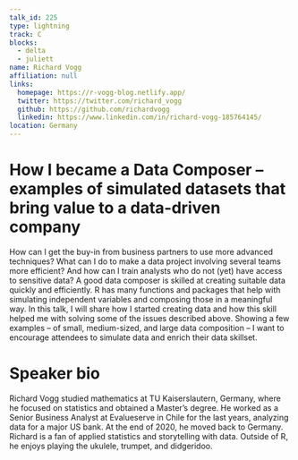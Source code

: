 ```yaml
---
talk_id: 225
type: lightning
track: C
blocks:
  - delta
  - juliett
name: Richard Vogg
affiliation: null
links:
  homepage: https://r-vogg-blog.netlify.app/
  twitter: https://twitter.com/richard_vogg
  github: https://github.com/richardvogg
  linkedin: https://www.linkedin.com/in/richard-vogg-185764145/
location: Germany
---
```


# How I became a Data Composer – examples of simulated datasets that bring value to a data-driven company

How can I get the buy-in from business partners to use more advanced techniques? What can I do to make a data project involving several teams more efficient? And how can I train analysts who do not (yet) have access to sensitive data?
A good data composer is skilled at creating suitable data quickly and efficiently. R has many functions and packages that help with simulating independent variables and composing those in a meaningful way.
In this talk, I will share how I started creating data and how this skill helped me with solving some of the issues described above. Showing a few examples – of small, medium-sized, and large data composition – I want to encourage attendees to simulate data and enrich their data skillset.

# Speaker bio

Richard Vogg studied mathematics at TU Kaiserslautern, Germany, where he focused on statistics and obtained a Master’s degree. 
He worked as a Senior Business Analyst at Evalueserve in Chile for the last years, analyzing data for a major US bank. At the end of 2020, he moved back to Germany. 
Richard is a fan of applied statistics and storytelling with data. Outside of R, he enjoys playing the ukulele, trumpet, and didgeridoo.

